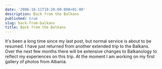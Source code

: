 ```yaml
---
date: '2006-10-11T19:20:00.000+01:00'
description: Back from the Balkans
published: true
slug: back-from-balkans
title: Back from the Balkans
---
```


It's been a long time since my last post, but normal service is about to be resumed. I have just returned from another extended trip to the Balkans. Over the next few months there will be extensive changes to Balkanology to reflect my experiences on this trip. At the moment I am working on my first gallery of photos from Albania.